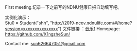 First meeting.记录一下之前写的NDNU健康日报自动填写吧。

实例化演示：  
Stu0 = Student("shh", "http://2019-ncov.ndnulife.com/#/home?session=xxxxxxxxxxxxxxx")
文件链接 ：[音乐1](./main.py)
Homepage: https://github.com/X1ngzheSun/

Contact me: sun626647051@gmail.com
